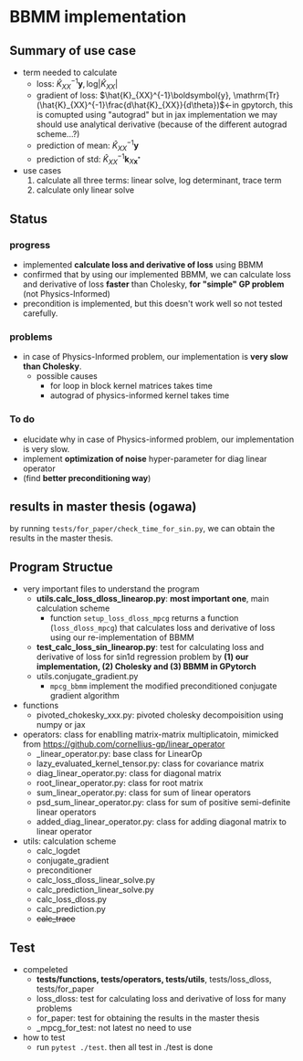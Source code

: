 # BBMM implementation

## Summary of use case
- term needed to calculate
    - loss: $\hat{K}_{XX}^{-1}\boldsymbol{y}, \mathrm{log}|\hat{K}_{XX}|$
    - gradient of loss: $\hat{K}_{XX}^{-1}\boldsymbol{y}, \mathrm{Tr}(\hat{K}_{XX}^{-1}\frac{d\hat{K}_{XX}}{d\theta})$←in gpytorch, this is comupted using "autograd" but in jax implementation we may should use analytical derivative (because of the different autograd scheme...?)
    - prediction of mean:  $\hat{K}_{XX}^{-1}\boldsymbol{y}$
    - prediction of std: $\hat{K}_{XX}^{-1}\boldsymbol{k}_{X\boldsymbol{x}^*}$
- use cases
    1. calculate all three terms: linear solve, log determinant, trace term
    2. calculate only linear solve

## Status
### progress
- implemented **calculate loss and derivative of loss** using BBMM
- confirmed that by using our implemented BBMM, we can calculate loss and derivative of loss **faster** than Cholesky, **for "simple" GP problem** (not Physics-Informed)
- precondition is implemented, but this doesn't work well so not tested carefully.
### problems
- in case of Physics-Informed problem, our implementation is **very slow than Cholesky**.
  - possible causes
    - for loop in block kernel matrices takes time
    - autograd of physics-informed kernel takes time
### To do
- elucidate why in case of Physics-informed problem, our implementation is very slow.
- implement **optimization of noise** hyper-parameter for diag linear operator
- (find **better preconditioning way**)

## results in master thesis (ogawa)
by running `tests/for_paper/check_time_for_sin.py`, we can obtain the results in the master thesis.

## Program Structue
- very important files to understand the program
  - **utils.calc_loss_dloss_linearop.py**: **most important one**, main calculation scheme
    - function `setup_loss_dloss_mpcg` returns a function (`loss_dloss_mpcg`) that calculates loss and derivative of loss using our re-implementation of BBMM
  - **test_calc_loss_sin_linearop.py**: test for calculating loss and derivative of loss for sin1d regression problem by **(1) our implementation, (2) Cholesky and (3) BBMM in GPytorch**
  - utils.conjugate_gradient.py
    - `mpcg_bbmm` implement the modified preconditioned conjugate gradient algorithm 
- functions
  - pivoted_chokesky_xxx.py: pivoted cholesky decompoisition using numpy or jax
- operators: class for enablling matrix-matrix multiplicatoin, mimicked from https://github.com/cornellius-gp/linear_operator
  - _linear_operator.py: base class for LinearOp
  - lazy_evaluated_kernel_tensor.py: class for covariance matrix
  - diag_linear_operator.py: class for diagonal matrix
  - root_linear_operator.py: class for root matrix
  - sum_linear_operator.py: class for sum of linear operators
  - psd_sum_linear_operator.py: class for sum of positive semi-definite linear operators
  - added_diag_linear_operator.py: class for adding diagonal matrix to linear operator
- utils: calculation scheme
  - calc_logdet
  - conjugate_gradient
  - preconditioner
  - calc_loss_dloss_linear_solve.py
  - calc_prediction_linear_solve.py
  - calc_loss_dloss.py
  - calc_prediction.py
  - ~~calc_trace~~

## Test
- compeleted
  - **tests/functions, tests/operators, tests/utils**, tests/loss_dloss, tests/for_paper
  - loss_dloss: test for calculating loss and derivative of loss for many problems
  - for_paper: test for obtaining the results in the master thesis
  - _mpcg_for_test: not latest no need to use
- how to test
    - run `pytest ./test`. then all test in ./test is done

<!--
### result of chekcing the component of loss
| problem setup                 | cond. number | linear_solve | log determinant | (trace term) | comment                                                             |
| ----------------------------- | ------------ | ------------ | --------------- | ------------ | ------------------------------------------------------------------- |
| max relative error            | --           | 1%           | 5%              | 5%           |                                                                     |
| random                        | 4.8          | .            | .               | .            |                                                                     |
| sin1d (large noise: 1e-03)    | 1.9e5        | .            | .               | .            |                                                                     |
| sin1d (small noise: 1e-06)    | 2.0e8        | .            | F               | .            | precondition didn't work probably because digonal is alredy maximum |
| sin1d x5 (small noise: 1e-06) | 1e6          | .            | .               | F            |                                                                     |

### result of optimizing trianing and prediction
| problem setup                | cond. # | $\theta$ bbmm | $\theta$ default | $\theta$ gpytorch | prediction accuracy       |
| ---------------------------- | ------- | ------------- | ---------------- | ----------------- | ------------------------- |
| sin x100(large eps)          | 7e2     | 0.14, 11.5    | 0.15, 10.8       | 0.19, 2.7         | OK                        |
| sin (large eps), 1000 points | 2e5     | 0.29, 0.14    | 0.32, 0.17       |                   | bbmm: 2e-3, default: 6e-5 |
| sin (small eps), 10 points   | 2e3     | 0.75, 2.1     | 0.73, 1.9        |                   | bbmm: 5e-5, default: 1e-4 |
| sin x100(small eps)          | 1e6     | 0.39, 2.39    | 0.13, 15.1       |                   | not perfect               |
-->

